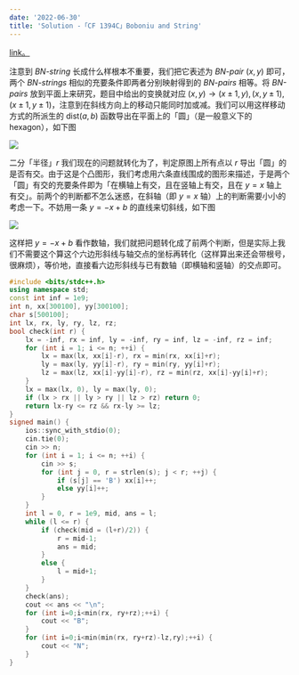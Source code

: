 ```yaml
---
date: '2022-06-30'
title: 'Solution -「CF 1394C」Boboniu and String'
---
```


[link。](https://codeforces.com/problemset/problem/1394/C)

注意到 *BN-string* 长成什么样根本不重要，我们把它表述为 *BN-pair* $(x, y)$ 即可，两个 *BN-strings* 相似的充要条件即两者分别映射得到的 *BN-pairs* 相等。将 *BN-pairs* 放到平面上来研究，题目中给出的变换就对应 $(x,y)\rightarrow(x\pm1,y),(x,y\pm1),(x\pm1,y\pm1)$，注意到在斜线方向上的移动只能同时加或减。我们可以用这样移动方式的所派生的 $\text{dist}(a, b)$ 函数导出在平面上的「圆」（是一般意义下的 hexagon），如下图

![](https://s3.bmp.ovh/imgs/2022/06/30/46338feddd8966c6.png)

二分「半径」$r$ 我们现在的问题就转化为了，判定原图上所有点以 $r$ 导出「圆」的是否有交。由于这是个凸图形，我们考虑用六条直线围成的图形来描述，于是两个「圆」有交的充要条件即为「在横轴上有交，且在竖轴上有交，且在 $y=x$ 轴上有交」。前两个的判断都不怎么迷惑，在斜轴（即 $y=x$ 轴）上的判断需要小小的考虑一下。不妨用一条 $y=-x+b$ 的直线来切斜线，如下图

![](https://s3.bmp.ovh/imgs/2022/06/30/56ff54c8a7800bc4.png)

这样把 $y=-x+b$ 看作数轴，我们就把问题转化成了前两个判断，但是实际上我们不需要这个算这个六边形斜线与轴交点的坐标再转化（这样算出来还会带根号，很麻烦），等价地，直接看六边形斜线与已有数轴（即横轴和竖轴）的交点即可。

```cpp
#include <bits/stdc++.h>
using namespace std;
const int inf = 1e9;
int n, xx[300100], yy[300100];
char s[500100];
int lx, rx, ly, ry, lz, rz;
bool check(int r) {
    lx = -inf, rx = inf, ly = -inf, ry = inf, lz = -inf, rz = inf;
    for (int i = 1; i <= n; ++i) {
        lx = max(lx, xx[i]-r), rx = min(rx, xx[i]+r);
        ly = max(ly, yy[i]-r), ry = min(ry, yy[i]+r);
        lz = max(lz, xx[i]-yy[i]-r), rz = min(rz, xx[i]-yy[i]+r);
    }
    lx = max(lx, 0), ly = max(ly, 0);
    if (lx > rx || ly > ry || lz > rz) return 0;
    return lx-ry <= rz && rx-ly >= lz;
}
signed main() {
    ios::sync_with_stdio(0);
    cin.tie(0);
    cin >> n;
    for (int i = 1; i <= n; ++i) {
        cin >> s;
        for (int j = 0, r = strlen(s); j < r; ++j) {
            if (s[j] == 'B') xx[i]++;
            else yy[i]++;
        }
    }
    int l = 0, r = 1e9, mid, ans = l;
    while (l <= r) {
        if (check(mid = (l+r)/2)) {
            r = mid-1;
            ans = mid;
        }
        else {
            l = mid+1;
        }
    }
    check(ans);
    cout << ans << "\n";
    for (int i=0;i<min(rx, ry+rz);++i) {
        cout << "B";
    }
    for (int i=0;i<min(min(rx, ry+rz)-lz,ry);++i) {
        cout << "N";
    }
}
```